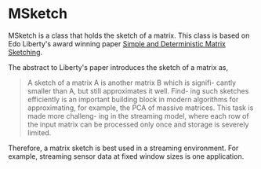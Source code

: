 # MSketch

MSketch is a class that holds the sketch of a matrix. This class is based on
Edo Liberty's award winning paper [Simple and Deterministic Matrix Sketching](http://www.cs.yale.edu/homes/el327/papers/simpleMatrixSketching.pdf).

The abstract to Liberty's paper introduces the sketch of a matrix as,

> A sketch of a matrix A is another matrix B which is signifi- cantly smaller than A, but still approximates it well. Find- ing such sketches efficiently is an important building block in modern algorithms for approximating, for example, the PCA of massive matrices. This task is made more challeng- ing in the streaming model, where each row of the input matrix can be processed only once and storage is severely limited.

Therefore, a matrix sketch is best used in a streaming environment. For example, streaming
sensor data at fixed window sizes is one application.
